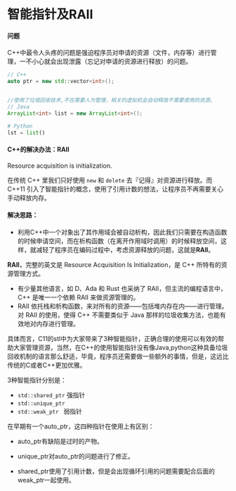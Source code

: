 # 智能指针及RAII

#### 问题

C++中最令人头疼的问题是强迫程序员对申请的资源（文件，内存等）进行管理，一不小心就会出现泄露（忘记对申请的资源进行释放）的问题。



```C++
// C++
auto ptr = new std::vector<int>();
```



```java

//使用了垃圾回收技术,不在需要人为管理，相关的虚拟机会自动释放不需要使用的资源。
// Java
ArrayList<int> list = new ArrayList<int>();
```



```python
# Python
lst = list()
```



#### C++的解决办法：RAII

Resource acquisition is initialization.

在传统 C++ 里我们只好使用 `new` 和 `delete` 去『记得』对资源进行释放。而 C++11 引入了智能指针的概念，使用了引用计数的想法，让程序员不再需要关心手动释放内存。

#### 解决思路：

- 利用C++中一个对象出了其作用域会被自动析构，因此我们只需要在构造函数的时候申请空间，而在析构函数（在离开作用域时调用）的时候释放空间，这样，就减轻了程序员在编码过程中，考虑资源释放的问题，这就是**RAII**。

**RAII**，完整的英文是 Resource Acquisition Is Initialization，是 C++ 所特有的资源管理方式。

- 有少量其他语言，如 D、Ada 和 Rust 也采纳了 RAII，但主流的编程语言中， C++ 是唯一一个依赖 RAII 来做资源管理的。
- RAII 依托栈和析构函数，来对所有的资源——包括堆内存在内——进行管理。对 RAII 的使用，使得 C++ 不需要类似于 Java 那样的垃圾收集方法，也能有效地对内存进行管理。

具体而言，C11的stl中为大家带来了3种智能指针，正确合理的使用可以有效的帮助大家管理资源，当然，在C++的使用智能指针没有像Java,python这种具备垃圾回收机制的语言那么舒适，毕竟，程序员还需要做一些额外的事情，但是，这远比传统的C或者C++更加优雅。

3种智能指针分别是：

- `std::shared_ptr` 强指针
- `std::unique_ptr`
- `std::weak_ptr ` 弱指针

在早期有一个auto_ptr，这四种指针在使用上有区别：

-  auto_ptr有缺陷是过时的产物。

-  unique_ptr对auto_ptr的问题进行了修正。

-  shared_ptr使用了引用计数，但是会出现循环引用的问题需要配合后面的weak_ptr一起使用。